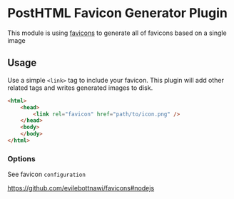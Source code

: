 # PostHTML Favicon Generator Plugin

This module is using [favicons](https://github.com/evilebottnawi/favicons) to generate all of favicons based on a single image

## Usage

Use a simple `<link>` tag to include your favicon. This plugin will add other related tags and writes generated images to disk.

```html
<html>
    <head>
        <link rel="favicon" href="path/to/icon.png" />
    </head>
    <body>
    </body>
</html>
```

### Options

See favicon `configuration`

https://github.com/evilebottnawi/favicons#nodejs
